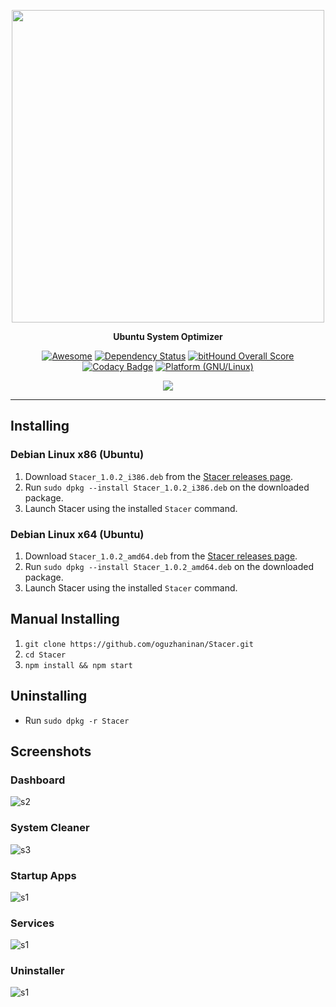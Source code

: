 
<p align="center">
    <img src="https://raw.githubusercontent.com/oguzhaninan/Stacer/master/Screenshots/header1.png" width="500">    
</p>
<p align="center">
  <b>Ubuntu System Optimizer</b>
</p>


<p align="center">
    <a href="https://github.com/sindresorhus/awesome-electron"><img alt="Awesome" src="https://cdn.rawgit.com/sindresorhus/awesome/d7305f38d29fed78fa85652e3a63e154dd8e8829/media/badge.svg"></a>
        <a href="https://www.versioneye.com/user/projects/5853e0f04d6466004b1b9e3a"><img alt="Dependency Status" src="https://www.versioneye.com/user/projects/5853e0f04d6466004b1b9e3a/badge.svg"></a>
            <a href="https://www.bithound.io/github/oguzhaninan/Stacer"><img alt="bitHound Overall Score" src="https://www.bithound.io/github/oguzhaninan/Stacer/badges/score.svg"></a>
                <a href="https://www.codacy.com/app/oguzhan3488/Stacer?utm_source=github.com&amp;utm_medium=referral&amp;utm_content=oguzhaninan/Stacer&amp;utm_campaign=badger"><img alt="Codacy Badge" src="https://api.codacy.com/project/badge/Grade/62f67866ba864392b3d8d615d5052de8"></a>
                    <a href="http://www.kernel.org"><img alt="Platform (GNU/Linux)" src="https://img.shields.io/badge/platform-GNU/Linux-blue.svg"></a>
</p>

<p align="center">
    <a href="https://sourceforge.net/projects/stacer/files/v1.0.2/" ><img src="https://a.fsdn.com/con/app/sf-download-button" /></a>
</p>

---

## Installing

### Debian Linux x86 (Ubuntu)

1. Download `Stacer_1.0.2_i386.deb` from the [Stacer releases page](https://github.com/oguzhaninan/Stacer/releases).
2. Run `sudo dpkg --install Stacer_1.0.2_i386.deb` on the downloaded package.
3. Launch Stacer using the installed `Stacer` command.

### Debian Linux x64 (Ubuntu)

1. Download `Stacer_1.0.2_amd64.deb` from the [Stacer releases page](https://github.com/oguzhaninan/Stacer/releases).
2. Run `sudo dpkg --install Stacer_1.0.2_amd64.deb` on the downloaded package.
3. Launch Stacer using the installed `Stacer` command.

## Manual Installing

1. `git clone https://github.com/oguzhaninan/Stacer.git`
2. `cd Stacer`
3. `npm install && npm start`


## Uninstalling
- Run `sudo dpkg -r Stacer`

## Screenshots

### Dashboard
![s2](https://raw.githubusercontent.com/oguzhaninan/Stacer/master/Screenshots/Screenshot-v1.0.2-1.png)

### System Cleaner
![s3](https://raw.githubusercontent.com/oguzhaninan/Stacer/master/Screenshots/Screenshot-v1.0.2-2.png)

### Startup Apps
![s1](https://raw.githubusercontent.com/oguzhaninan/Stacer/master/Screenshots/Screenshot-v1.0.2-3.png)

### Services
![s1](https://raw.githubusercontent.com/oguzhaninan/Stacer/master/Screenshots/Screenshot-v1.0.2-4.png)

### Uninstaller
![s1](https://raw.githubusercontent.com/oguzhaninan/Stacer/master/Screenshots/Screenshot-v1.0.2-5.png)
